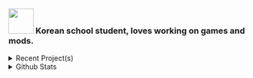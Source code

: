 ### <img src = "mindy2.png" width="50" height="50"> Korean school student, loves working on games and mods.

<details>
  <summary>Recent Project(s)</summary>
  
  [![Readme Card](https://github-readme-stats.vercel.app/api/pin/?username=AvantTeam&repo=MochiRun)](https://github.com/AvantTeam/MochiRun)
  [![Readme Card](https://github-readme-stats.vercel.app/api/pin/?username=sk7725&repo=PrinsessSaver)](https://github.com/sk7725/PrinsessSaver)
  [![Readme Card](https://github-readme-stats.vercel.app/api/pin/?username=sk7725&repo=Platonico)](https://github.com/sk7725/Platonico)
</details>

<details>
  <summary>Github Stats</summary>
  
  ![Github Stats](https://github-readme-stats-sk.vercel.app/api?username=sk7725&count_private=true&show_icons=true&include_all_commits=true&hide_border=true&count_private=true&theme=gotham&title_color=ffaaff&text_color=77ddff)
  ![Top Languages](https://github-readme-stats-sk.vercel.app/api/top-langs/?username=sk7725&show_icons=true&include_all_commits=true&hide_border=true&count_private=true&theme=gotham&langs_count=4&layout=compact&title_color=ffaaff&text_color=77ddff)
</details>
